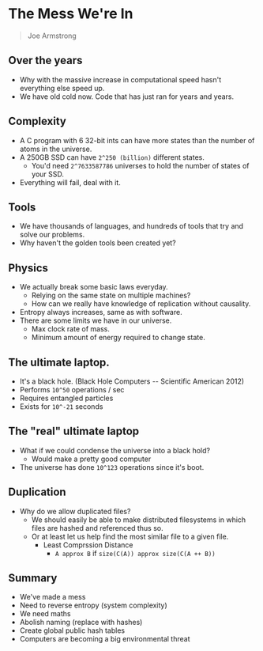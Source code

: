 # The Mess We're In

> Joe Armstrong

## Over the years

- Why with the massive increase in computational speed hasn't everything else speed up.
- We have old cold now. Code that has just ran for years and years.

## Complexity

- A C program with 6 32-bit ints can have more states than the number of atoms in the universe.
- A 250GB SSD can have `2^250 (billion)` different states.
  - You'd need `2^7633587786` universes to hold the number of states of your SSD.
- Everything will fail, deal with it.

## Tools

- We have thousands of languages, and hundreds of tools that try and solve our problems.
- Why haven't the golden tools been created yet?

## Physics

- We actually break some basic laws everyday.
  - Relying on the same state on multiple machines?
  - How can we really have knowledge of replication without causality.
- Entropy always increases, same as with software.
- There are some limits we have in our universe.
  - Max clock rate of mass.
  - Minimum amount of energy required to change state.

## The ultimate laptop.

- It's a black hole. (Black Hole Computers -- Scientific American 2012)
- Performs `10^50` operations / sec
- Requires entangled particles
- Exists for `10^-21` seconds

## The "real" ultimate laptop

- What if we could condense the universe into a black hold?
  - Would make a pretty good computer
- The universe has done `10^123` operations since it's boot.

## Duplication

- Why do we allow duplicated files?
  - We should easily be able to make distributed filesystems in which files are hashed and referenced thus so.
  - Or at least let us help find the most similar file to a given file.
    - Least Comprssion Distance
      - `A approx B` if `size(C(A)) approx size(C(A ++ B))`

## Summary

- We've made a mess
- Need to reverse entropy (system complexity)
- We need maths
- Abolish naming (replace with hashes)
- Create global public hash tables
- Computers are becoming a big environmental threat
